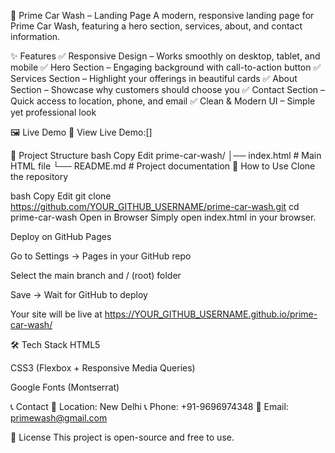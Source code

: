 🚗 Prime Car Wash – Landing Page
A modern, responsive landing page for Prime Car Wash, featuring a hero section, services, about, and contact information.



✨ Features
✅ Responsive Design – Works smoothly on desktop, tablet, and mobile
✅ Hero Section – Engaging background with call-to-action button
✅ Services Section – Highlight your offerings in beautiful cards
✅ About Section – Showcase why customers should choose you
✅ Contact Section – Quick access to location, phone, and email
✅ Clean & Modern UI – Simple yet professional look

🖼️ Live Demo
🔗 View Live Demo:[]

📂 Project Structure
bash
Copy
Edit
prime-car-wash/
│── index.html   # Main HTML file
└── README.md    # Project documentation
🚀 How to Use
Clone the repository

bash
Copy
Edit
git clone https://github.com/YOUR_GITHUB_USERNAME/prime-car-wash.git
cd prime-car-wash
Open in Browser
Simply open index.html in your browser.

Deploy on GitHub Pages

Go to Settings → Pages in your GitHub repo

Select the main branch and / (root) folder

Save → Wait for GitHub to deploy

Your site will be live at https://YOUR_GITHUB_USERNAME.github.io/prime-car-wash/

🛠️ Tech Stack
HTML5

CSS3 (Flexbox + Responsive Media Queries)

Google Fonts (Montserrat)

📞 Contact
📍 Location: New Delhi
📞 Phone: +91-9696974348
📧 Email: primewash@gmail.com

📝 License
This project is open-source and free to use.
